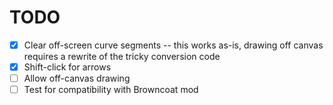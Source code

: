 # TODO
- [x] Clear off-screen curve segments -- this works as-is, drawing off canvas requires a rewrite of the tricky conversion code
- [x] Shift-click for arrows
- [ ] Allow off-canvas drawing
- [ ] Test for compatibility with Browncoat mod
